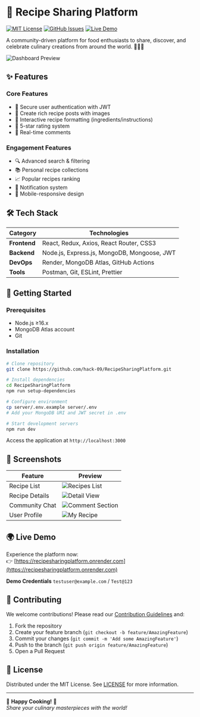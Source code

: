 # 🍳 Recipe Sharing Platform

[![MIT License](https://img.shields.io/badge/License-MIT-green.svg)](https://opensource.org/licenses/MIT)
[![GitHub Issues](https://img.shields.io/github/issues/hack-09/RecipeSharingPlatform)](https://github.com/hack-09/RecipeSharingPlatform/issues)
[![Live Demo](https://img.shields.io/badge/🌐_Live_Demo-Visit_Now-blue?style=for-the-badge&color=FF6B6B)](https://recipesharingplatform.onrender.com)

A community-driven platform for food enthusiasts to share, discover, and celebrate culinary creations from around the world. 🥘👩🍳

![Dashboard Preview](https://github.com/user-attachments/assets/b58a148c-7a58-46d9-ba5c-97d009556ba7)

## ✨ Features

### Core Features
- 🔐 Secure user authentication with JWT
- 📝 Create rich recipe posts with images
- 🧩 Interactive recipe formatting (ingredients/instructions)
- 🌟 5-star rating system
- 💬 Real-time comments

### Engagement Features
- 🔍 Advanced search & filtering
- 📚 Personal recipe collections
- 📈 Popular recipes ranking
- 🔔 Notification system
- 📱 Mobile-responsive design

## 🛠️ Tech Stack

| Category       | Technologies                                                                 |
|----------------|------------------------------------------------------------------------------|
| **Frontend**   | React, Redux, Axios, React Router, CSS3                                      |
| **Backend**    | Node.js, Express.js, MongoDB, Mongoose, JWT                                  |
| **DevOps**     | Render, MongoDB Atlas, GitHub Actions                                        |
| **Tools**      | Postman, Git, ESLint, Prettier                                               |

## 🚀 Getting Started

### Prerequisites
- Node.js ≥16.x
- MongoDB Atlas account
- Git

### Installation
```bash
# Clone repository
git clone https://github.com/hack-09/RecipeSharingPlatform.git

# Install dependencies
cd RecipeSharingPlatform
npm run setup-dependencies

# Configure environment
cp server/.env.example server/.env
# Add your MongoDB URI and JWT secret in .env

# Start development servers
npm run dev
```

Access the application at `http://localhost:3000`

## 📸 Screenshots

| Feature          | Preview                                                                      |
|------------------|------------------------------------------------------------------------------|
| Recipe List      | ![Recipes List](https://github.com/user-attachments/assets/ae7ed877-1f3c-4b8c-be7c-6d94d0551955) |
| Recipe Details   | ![Detail View](https://github.com/user-attachments/assets/69697342-c149-49f9-b3a7-d536fdc852c4) |
| Community Chat   | ![Comment Section](https://github.com/user-attachments/assets/18fc99a0-1013-4d02-90e0-84abd7035fea) |
| User Profile     | ![My Recipe](https://github.com/user-attachments/assets/d7415203-7397-4b36-b0ba-393c16ca2d6b) |

## 🌍 Live Demo

Experience the platform now:  
👉 [https://recipesharingplatform.onrender.com](https://recipesharingplatform.onrender.com)

**Demo Credentials** 
`testuser@example.com` / `Test@123`

## 🤝 Contributing

We welcome contributions! Please read our [Contribution Guidelines](CONTRIBUTING.md) and:
1. Fork the repository
2. Create your feature branch (`git checkout -b feature/AmazingFeature`)
3. Commit your changes (`git commit -m 'Add some AmazingFeature'`)
4. Push to the branch (`git push origin feature/AmazingFeature`)
5. Open a Pull Request

## 📄 License

Distributed under the MIT License. See [LICENSE](LICENSE) for more information.

---

🍴 **Happy Cooking!** 🥄  
_Share your culinary masterpieces with the world!_
